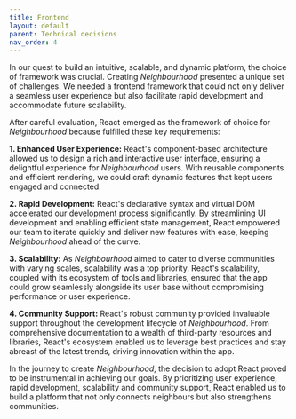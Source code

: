 ```yaml
---
title: Frontend
layout: default
parent: Technical decisions
nav_order: 4
---
```


In our quest to build an intuitive, scalable, and dynamic platform, the choice of framework was crucial. Creating _Neighbourhood_ presented a unique set of challenges. We needed a frontend framework that could not only deliver a seamless user experience but also facilitate rapid development and accommodate future scalability.

After careful evaluation, React emerged as the framework of choice for _Neighbourhood_ because fulfilled these key requirements:

**1. Enhanced User Experience:**
React's component-based architecture allowed us to design a rich and interactive user interface, ensuring a delightful experience for _Neighbourhood_ users. With reusable components and efficient rendering, we could craft dynamic features that kept users engaged and connected.

**2. Rapid Development:**
React's declarative syntax and virtual DOM accelerated our development process significantly. By streamlining UI development and enabling efficient state management, React empowered our team to iterate quickly and deliver new features with ease, keeping _Neighbourhood_ ahead of the curve.

**3. Scalability:**
As _Neighbourhood_ aimed to cater to diverse communities with varying scales, scalability was a top priority. React's scalability, coupled with its ecosystem of tools and libraries, ensured that the app could grow seamlessly alongside its user base without compromising performance or user experience.

**4. Community Support:**
React's robust community provided invaluable support throughout the development lifecycle of _Neighbourhood_. From comprehensive documentation to a wealth of third-party resources and libraries, React's ecosystem enabled us to leverage best practices and stay abreast of the latest trends, driving innovation within the app.

In the journey to create _Neighbourhood_, the decision to adopt React proved to be instrumental in achieving our goals. By prioritizing user experience, rapid development, scalability and community support, React enabled us to build a platform that not only connects neighbours but also strengthens communities.
